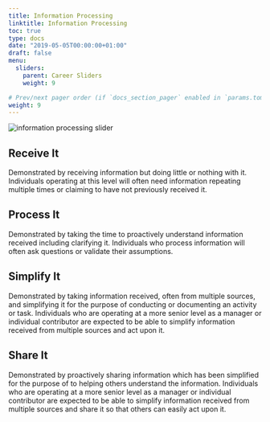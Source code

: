 ```yaml
---
title: Information Processing
linktitle: Information Processing
toc: true
type: docs
date: "2019-05-05T00:00:00+01:00"
draft: false
menu:
  sliders:
    parent: Career Sliders
    weight: 9

# Prev/next pager order (if `docs_section_pager` enabled in `params.toml`)
weight: 9
---
```


![information processing slider](../information-processing.svg)

## Receive It

Demonstrated by receiving information but doing little or nothing with it. Individuals operating at this level will often need information repeating multiple times or claiming to have not previously received it.

## Process It

Demonstrated by taking the time to proactively understand information received including clarifying it. Individuals who process information will often ask questions or validate their assumptions.

## Simplify It

Demonstrated by taking information received, often from multiple sources, and simplifying it for the purpose of conducting or documenting an activity or task. Individuals who are operating at a more senior level as a manager or individual contributor are expected to be able to simplify information received from multiple sources and act upon it.

## Share It

Demonstrated by proactively sharing information which has been simplified for the purpose of to helping others understand the information. Individuals who are operating at a more senior level as a manager or individual contributor are expected to be able to simplify information received from multiple sources and share it so that others can easily act upon it.
